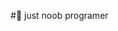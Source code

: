 #:eyes: just noob programer

<!---
alfitosans/alfitosans is a ✨ special ✨ repository because its `README.md` (this file) appears on your GitHub profile.
You can click the Preview link to take a look at your changes.
--->
